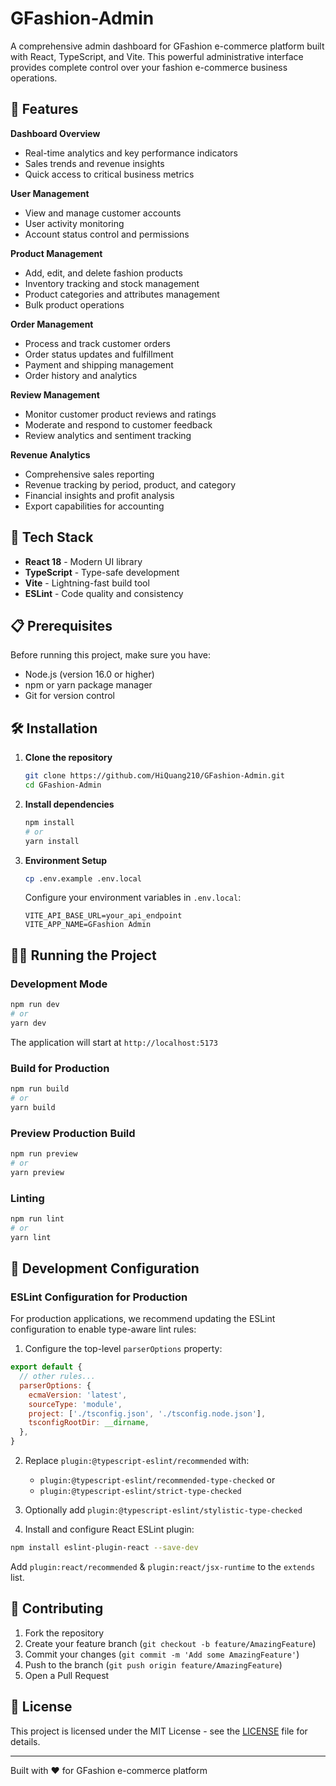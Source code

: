 # GFashion-Admin

A comprehensive admin dashboard for GFashion e-commerce platform built with React, TypeScript, and Vite. This powerful administrative interface provides complete control over your fashion e-commerce business operations.

## 🌟 Features

**Dashboard Overview**
- Real-time analytics and key performance indicators
- Sales trends and revenue insights
- Quick access to critical business metrics

**User Management**
- View and manage customer accounts
- User activity monitoring
- Account status control and permissions

**Product Management**
- Add, edit, and delete fashion products
- Inventory tracking and stock management
- Product categories and attributes management
- Bulk product operations

**Order Management**
- Process and track customer orders
- Order status updates and fulfillment
- Payment and shipping management
- Order history and analytics

**Review Management**
- Monitor customer product reviews and ratings
- Moderate and respond to customer feedback
- Review analytics and sentiment tracking

**Revenue Analytics**
- Comprehensive sales reporting
- Revenue tracking by period, product, and category
- Financial insights and profit analysis
- Export capabilities for accounting

## 🚀 Tech Stack

- **React 18** - Modern UI library
- **TypeScript** - Type-safe development
- **Vite** - Lightning-fast build tool
- **ESLint** - Code quality and consistency

## 📋 Prerequisites

Before running this project, make sure you have:

- Node.js (version 16.0 or higher)
- npm or yarn package manager
- Git for version control

## 🛠️ Installation

1. **Clone the repository**
   ```bash
   git clone https://github.com/HiQuang210/GFashion-Admin.git
   cd GFashion-Admin
   ```

2. **Install dependencies**
   ```bash
   npm install
   # or
   yarn install
   ```

3. **Environment Setup**
   ```bash
   cp .env.example .env.local
   ```
   Configure your environment variables in `.env.local`:
   ```
   VITE_API_BASE_URL=your_api_endpoint
   VITE_APP_NAME=GFashion Admin
   ```

## 🏃‍♂️ Running the Project

### Development Mode
```bash
npm run dev
# or
yarn dev
```
The application will start at `http://localhost:5173`

### Build for Production
```bash
npm run build
# or
yarn build
```

### Preview Production Build
```bash
npm run preview
# or
yarn preview
```

### Linting
```bash
npm run lint
# or
yarn lint
```

## 🔧 Development Configuration

### ESLint Configuration for Production

For production applications, we recommend updating the ESLint configuration to enable type-aware lint rules:

1. Configure the top-level `parserOptions` property:
```js
export default {
  // other rules...
  parserOptions: {
    ecmaVersion: 'latest',
    sourceType: 'module',
    project: ['./tsconfig.json', './tsconfig.node.json'],
    tsconfigRootDir: __dirname,
  },
}
```

2. Replace `plugin:@typescript-eslint/recommended` with:
   - `plugin:@typescript-eslint/recommended-type-checked` or
   - `plugin:@typescript-eslint/strict-type-checked`

3. Optionally add `plugin:@typescript-eslint/stylistic-type-checked`

4. Install and configure React ESLint plugin:
```bash
npm install eslint-plugin-react --save-dev
```
Add `plugin:react/recommended` & `plugin:react/jsx-runtime` to the `extends` list.

## 🤝 Contributing

1. Fork the repository
2. Create your feature branch (`git checkout -b feature/AmazingFeature`)
3. Commit your changes (`git commit -m 'Add some AmazingFeature'`)
4. Push to the branch (`git push origin feature/AmazingFeature`)
5. Open a Pull Request

## 📝 License

This project is licensed under the MIT License - see the [LICENSE](LICENSE) file for details.

---

Built with ❤️ for GFashion e-commerce platform
